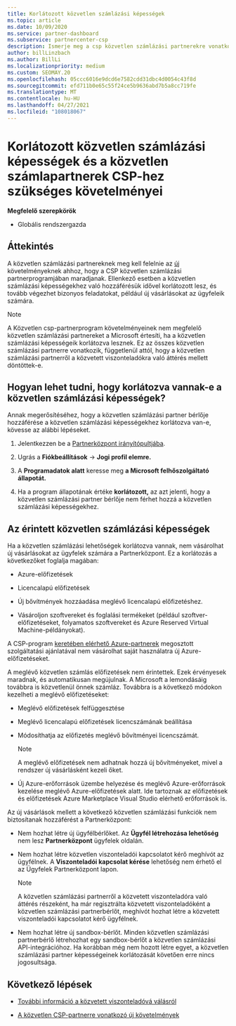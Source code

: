 ```yaml
---
title: Korlátozott közvetlen számlázási képességek
ms.topic: article
ms.date: 10/09/2020
ms.service: partner-dashboard
ms.subservice: partnercenter-csp
description: Ismerje meg a csp közvetlen számlázási partnerekre vonatkozó követelményeit, és hogy mi a helyzet a képességek korlátozásának elkerüléséhez. Derítse ki, hogy korlátozva vannak-e a képességei.
author: billLinzbach
ms.author: BillLi
ms.localizationpriority: medium
ms.custom: SEOMAY.20
ms.openlocfilehash: 05ccc6016e9dcd6e7582cdd31dbc4d0054c43f8d
ms.sourcegitcommit: efd711b0e65c55f24ce5b9636abd7b5a8cc719fe
ms.translationtype: MT
ms.contentlocale: hu-HU
ms.lasthandoff: 04/27/2021
ms.locfileid: "108018067"
---
```

# <a name="restricted-direct-bill-capabilities-and-the-requirements-needed-for-csp-direct-bill-partners"></a>Korlátozott közvetlen számlázási képességek és a közvetlen számlapartnerek CSP-hez szükséges követelményei

**Megfelelő szerepkörök**

- Globális rendszergazda

## <a name="overview"></a>Áttekintés

A közvetlen számlázási partnereknek meg kell felelnie az [új](direct-partner-new-requirements.md) követelményeknek ahhoz, hogy a CSP közvetlen számlázási partnerprogramjában maradjanak. Ellenkező esetben a közvetlen számlázási képességekhez való hozzáférésük idővel korlátozott lesz, és tovább végezhet bizonyos feladatokat, például új vásárlásokat az ügyfeleik számára.

> [!Note]
> A Közvetlen csp-partnerprogram követelményeinek nem megfelelő közvetlen számlázási partnereket a Microsoft értesíti, ha a közvetlen számlázási képességeik korlátozva lesznek. Ez az összes közvetlen számlázási partnerre vonatkozik, függetlenül attól, hogy a közvetlen számlázási partnerről a közvetett viszonteladókra való áttérés mellett döntöttek-e. [](transition-direct-to-indirect.md)  

## <a name="how-to-tell-if-your-direct-bill-capabilities-has-been-restricted"></a>Hogyan lehet tudni, hogy korlátozva vannak-e a közvetlen számlázási képességek?

Annak megerősítéséhez, hogy a közvetlen számlázási partner bérlője hozzáférése a közvetlen számlázási képességekhez korlátozva van-e, kövesse az alábbi lépéseket.

1. Jelentkezzen be a [Partnerközpont irányítópultjába](https://partner.microsoft.com/dashboard).

2. Ugrás a **Fiókbeállítások**  ->  **Jogi profil elemre.**

3. A **Programadatok alatt** keresse meg **a Microsoft felhőszolgáltató állapotát.**

4. Ha a program állapotának értéke **korlátozott,** az azt jelenti, hogy a közvetlen számlázási partner bérlője nem férhet hozzá a közvetlen számlázási képességekhez.

## <a name="affected-direct-bill-capabilities"></a>Az érintett közvetlen számlázási képességek

Ha a közvetlen számlázási lehetőségek korlátozva vannak, nem vásárolhat új vásárlásokat az ügyfelek számára a Partnerközpont. Ez a korlátozás a következőket foglalja magában:

- Azure-előfizetések

- Licencalapú előfizetések

- Új bővítmények hozzáadása meglévő licencalapú előfizetéshez.

- Vásároljon szoftvereket és foglalási termékeket (például szoftver-előfizetéseket, folyamatos szoftvereket és Azure Reserved Virtual Machine-példányokat).

A CSP-program [keretében elérhető Azure-partnerek](shared-services.md) megosztott szolgáltatási ajánlatával nem vásárolhat saját használatra új Azure-előfizetéseket.

A meglévő közvetlen számlás előfizetések nem érintettek. Ezek érvényesek maradnak, és automatikusan megújulnak. A Microsoft a lemondásáig továbbra is közvetlenül önnek számláz. Továbbra is a következő módokon kezelheti a meglévő előfizetéseket:

- Meglévő előfizetések felfüggesztése

- Meglévő licencalapú előfizetések licencszámának beállítása

- Módosíthatja az előfizetés meglévő bővítményei licencszámát. 

    >[!Note]
    >A meglévő előfizetések nem adhatnak hozzá új bővítményeket, mivel a rendszer új vásárlásként kezeli őket.

- Új Azure-erőforrások üzembe helyezése és meglévő Azure-erőforrások kezelése meglévő Azure-előfizetések alatt. Ide tartoznak az előfizetések és előfizetések Azure Marketplace Visual Studio elérhető erőforrások is.

Az új vásárlások mellett a következő közvetlen számlázási funkciók nem biztosítanak hozzáférést a Partnerközpont:

- Nem hozhat létre új ügyfélbérlőket. Az **Ügyfél létrehozása lehetőség** nem lesz **Partnerközpont** ügyfelek oldalán.

- Nem hozhat létre közvetlen viszonteladói kapcsolatot kérő meghívót az ügyfélnek. A  **Viszonteladói kapcsolat kérése** lehetőség nem érhető el az Ügyfelek Partnerközpont lapon.

    >[!NOTE]
    >A közvetlen számlázási partnerről a közvetett viszonteladóra való áttérés részeként, ha már regisztrálta közvetett viszonteladóként a közvetlen számlázási partnerbérlőt, meghívót hozhat létre a közvetett viszonteladói kapcsolatot kérő ügyfélnek.

- Nem hozhat létre új sandbox-bérlőt. Minden közvetlen számlázási partnerbérlő létrehozhat egy sandbox-bérlőt a közvetlen számlázási API-integrációhoz. Ha korábban még nem hozott létre egyet, a közvetlen számlázási partner képességeinek korlátozását követően erre nincs jogosultsága.  

## <a name="next-steps"></a>Következő lépések

- [További információ a közvetett viszonteladóvá válásról](https://assetsprod.microsoft.com/csp-directbill-to-indirect-transition.pdf)

- [A közvetlen CSP-partnerre vonatkozó új követelmények](direct-partner-new-requirements.md)
